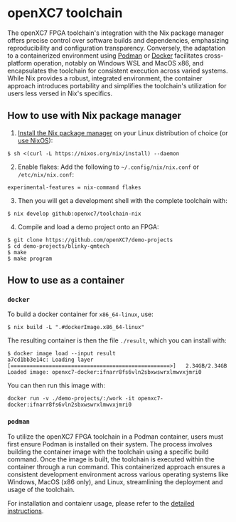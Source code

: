 # openXC7 toolchain

The openXC7 FPGA toolchain's integration with the Nix package manager offers precise control over software builds and dependencies, emphasizing reproducibility and configuration transparency. Conversely, the adaptation to a containerized environment using [Podman](https://podman.io/) or [Docker](https://www.docker.com/products/docker-desktop/) facilitates cross-platform operation, notably on Windows WSL and MacOS x86, and encapsulates the toolchain for consistent execution across varied systems. While Nix provides a robust, integrated environment, the container approach introduces portability and simplifies the toolchain's utilization for users less versed in Nix's specifics.

## How to use with Nix package manager

1. [Install the Nix package manager](https://nixos.org/download#download-nix) on your Linux distribution of choice
   (or [use NixOS](https://nixos.org/download.html)):
```
$ sh <(curl -L https://nixos.org/nix/install) --daemon
```

2. Enable flakes:
Add the following to `~/.config/nix/nix.conf`  or `/etc/nix/nix.conf`:
```
experimental-features = nix-command flakes
```

3. Then you will get a development shell with the complete toolchain with:
```
$ nix develop github:openxc7/toolchain-nix
```

4. Compile and load a demo project onto an FPGA:
```
$ git clone https://github.com/openXC7/demo-projects
$ cd demo-projects/blinky-qmtech
$ make
$ make program
```

## How to use as a container
### `docker`
To build a docker container for `x86_64-linux`, use:
```
$ nix build -L ".#dockerImage.x86_64-linux"
```
The resulting container is then the file `./result`, which you can install
with:
```
$ docker image load --input result
a7cd1bb3e14c: Loading layer [==================================================>]   2.34GB/2.34GB
Loaded image: openxc7-docker:ifnarr8fs6vln2sbxwswrxlmwvxjmri0
```
You can then run this image with:
```
docker run -v ./demo-projects/:/work -it openxc7-docker:ifnarr8fs6vln2sbxwswrxlmwvxjmri0
```

### `podman`
To utilize the openXC7 FPGA toolchain in a Podman container, users must first ensure Podman is installed on their system. The process involves building the container image with the toolchain using a specific build command. Once the image is built, the toolchain is executed within the container through a run command. This containerized approach ensures a consistent development environment across various operating systems like Windows, MacOS (x86 only), and Linux, streamlining the deployment and usage of the toolchain.

For installation and contaienr usage, please refer to the [detailed instructions](container).

